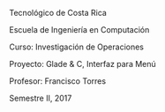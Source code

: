 Tecnológico de Costa Rica

Escuela de Ingeniería en Computación

Curso: Investigación de Operaciones

Proyecto: Glade & C, Interfaz para Menú

Profesor: Francisco Torres

Semestre II, 2017
